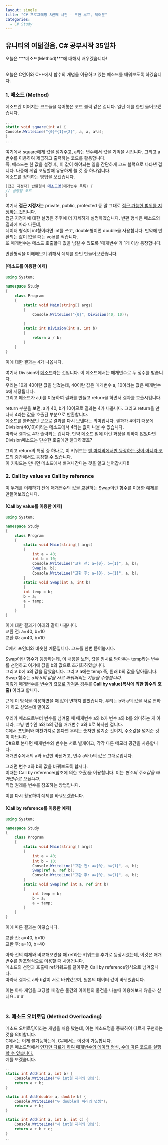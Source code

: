 ```yaml
---
layout: single
title: "C# 프로그래밍 8번째 시간 - 무한 루프, 제어문"
categories:
  - C# Study
---
```


## 유니티의 여덟걸음, C# 공부시작 35일차

오늘은 ***메소드(Method)***에 대해서 배우겠습니다! <br><br>

오늘은 C언어와 C++에서 함수의 개념을 이용하고 있는 메소드를 배워보도록 하겠습니다. <br>

### 1. 메소드 (Method)
메소드란 이어지는 코드들을 묶어놓은 코드 블럭 같은 겁니다. 일단 예를 한번 들어보겠습니다. <br>

```c#
...
static void square(int a) {
Console.WriteLine("{0}*{1}={2}", a, a, a*a);
}
...
```
여기에서 square에게 값을 넘겨주고, a라는 변수에서 값을 기억을 시킵니다. 그리고 a 변수를 이용하여 제곱하고 출력하는 코드를 활용합니다. <br>
즉, 메소드는 한 값을 설정 후, 이 값이 해야되는 일을 간단하게 코드 블럭으로 나타낸 겁니다. 나중에 게임 코딩할때 유용하게 쓸 것 중 하나입니다. <br>
메소드를 정의하는 방법을 보겠습니다. <br>

```c#
[접근 지정자] 반환형식 메소드명(매개변수 목록) {
// 실행될 코드
}
```

여기서 **접근 지정자**는 private, public, protected 등 말 그대로 <U>접근 가능한 범위를 지정하는 것</U>입니다. <br>
접근 지정자에 대한 설명은 추후에 더 자세하게 설명하겠습니다. 반환 형식은 메소드의 결과에 따라 다른데, <br>
데이터 형식이 int형이라면 int를 쓰고, double형이면 double을 사용합니다. 만약에 반환되는 값이 없을 때는 void를 적습니다. <br>
또 매개변수는 메소드 호출할때 값을 넘길 수 있도록 '매개변수'가 1개 이상 등장합니다. <br>

반환형식을 이해해보기 위해서 예제를 한번 만들어보겠습니다. <br>

#### [메소드를 이용한 예제]
```c#
using System;

namespace Study
{
	class Program
	{
		static void Main(string[] args)
		{
			Console.WriteLine("{0}", Division(40, 10));
			
		}
		static int Division(int a, int b)
		{
			return a / b;
		}
	}
}
```
이에 대한 결과는 4가 나옵니다. <br>

여기서 Division이 <U>메소드</U>라는 것입니다. 이 메소드에서는 매개변수로 두 정수를 받습니다. <br>
우리는 10과 40이란 값을 넘겼는데, 40이란 값은 매개변수 a, 10이라는 값은 매개변수 b에 저장됩니다. <br>
그리고 메소드가 a,b를 이용하여 결과를 만들고 return을 하면서 결과를 호출시킵니다. <br>

return 부분을 보면, a가 40, b가 10이므로 결과는 4가 나옵니다. 그리고 return을 만나서 4라는 값을 호출된 부분으로 반환합니다. <br>
메소드를 불러냈던 곳으로 결과를 다시 보낸다는 의미입니다. 결과가 4이기 때문에 Division(40,10)이라는 메소드에서 4라는 값이 나올 수 있습니다. <br>
따라서 결과로 4가 출력되는 겁니다. 만약 메소드 밑에 이런 과정을 취하지 않았다면 Division메소드는 단순한 호출에만 불과하겠죠? <br>

그리고 return의 특징 중 하나로, 이 키워드는 <U>맨 마지막에서만 등장하는 것이 아니라 코드의 중간에서도 등장할 수 있습니다.</U> <br>
이 키워드는 만나면 메소드에서 빠져나간다는 것을 알고 넘어갑시다!! <br>


### 2. Call by value vs Call by reference
이 두개를 이해하기 전에 매개변수의 값을 교환하는 Swap이란 함수를 이용한 예제를 만들어보겠습니다. <br>

#### [Call by value를 이용한 예제]
```c#
using System;

namespace Study
{
	class Program
	{
		static void Main(string[] args)
		{
			int a = 40;
			int b = 10;
			Console.WriteLine("교환 전: a={0}, b={1}", a, b);
			Swap(a, b);
			Console.WriteLine("교환 후: a={0}, b={1}", a, b);
		}
		static void Swap(int a, int b)
		{
		int temp = b;
		b = a;
		a = temp;
		}
	}
}
```

이에 대한 결과가 아래와 같이 나옵니다. <br>
교환 전: a=40, b=10 <br>
교환 후: a=40, b=10 <br>

C에서 포인터와 비슷한 예문입니다. 코드를 한번 뜯어봅시다. <br>

Swap이란 함수가 등장하는데, 이 내용을 보면, 값을 임시로 담아두는 temp라는 변수를 선언하고 여기에 값을 b의 값으로 초기화하였습니다. <br>
그리고 b에 a의 값을 담았습니다. 그리고 a에는 temp 즉, 원래 b의 값을 담아둡니다. Swap 함수는 *a와 b의 값을 서로 바꿔버리는 기능을 수행합니다.* <br>
<U>이렇게 매개변수를 변수의 값으로 가져온 경우</U>를 **Call by value(복사에 의한 함수의 호출)** 이라고 합니다. <br>

근데 이 방식을 이용하였을 때 값이 변하지 않았습니다. 우리는 b와 a의 값을 서로 변하게 하고 싶었는데 말이죠 <br>

우리가 메소드로부터 변수를 넘겨줄 때 매개변수 a와 b가 변수 a와 b를 의미하는 게 아니라, 그냥 변수인 a와 b의 값을 매개변수 a와 b로 복사한 겁니다. <br>
C에서 포인터와 마찬가지로 본다면 우리는 숫자만 넘겨준 것이지, 주소값을 넘겨준 것이 아닙니다. <br>
C#으로 본다면 매개변수와 변수는 서로 별개이고, 각각 다른 메모리 공간을 사용합니다. <br>
매개변수에서의 a와 b값만 바뀐거고, 변수 a와 b의 값은 그대로입니다. <br>

그러면 변수 a와 b의 값을 바꿔보도록 합시다. <br>
이때는 Call by reference(참조에 의한 호출)을 이용합니다. 이는 *변수의 주소값을 매개변수로 보냅니다.* <br>
직접 원래를 변수를 참조하는 방법입니다. <br>


이를 다시 활용하여 예제를 바꿔보겠습니다. <br>

#### [Call by reference를 이용한 예제]
```c#
using System;

namespace Study
{
	class Program
	{
		static void Main(string[] args)
		{
			int a = 40;
			int b = 10;
			Console.WriteLine("교환 전: a={0}, b={1}", a, b);
			Swap(ref a, ref b);
			Console.WriteLine("교환 후: a={0}, b={1}", a, b);
		}
		static void Swap(ref int a, ref int b)
		{
			int temp = b;
			b = a;
			a = temp;
		}
	}
}
```
이에 따른 결과는 이렇습니다. <br>

교환 전: a=40, b=10 <br>
교환 후: a=10, b=40 <br>

아까 전의 예제와 비교해보았을 때 ref라는 키워드를 추가로 등장시켰는데, 이것은 매개변수를 참조형식으로 이용할 때 사용됩니다. <br>
메소드의 선언과 호출때 ref키워드를 달아주면 Call by reference형식으로 넘겨줍니다. <br>
따라서 결과로 a와 b값이 서로 바뀌었으며, 원본의 데이터 값이 바뀌었습니다. <br>

이는 아마 게임을 코딩할 때 같은 물건의 아이템의 물건을 나눌때 이용해보지 않을까 싶네요..ㅎㅎ <br> <br>


### 3. 메소드 오버로딩 (Method Overloading)

메소드 오버로딩이라는 개념을 처음 봤는데, 이는 메소드명을 중복하여 다르게 구현하는 것을 의미합니다. <br> 
C에서는 이게 불가능하는데, C#에서는 이것이 가능합니다. <br>
같은 메소드명에서 <U>인자만 다르게 하여 매개변수의 데이터 형식, 수에 따른 코드를 실행할 수 있습니다.</U> <br>
예를 보겠습니다. <br>

```c#
..
static int Add(int a, int b) {
	Console.WriteLine("두 int형 끼리의 덧셈");
	return a + b;
}

static int Add(double a, double b) {
	Console.WriteLine("두 double형 끼리의 덧셈");
	return a + b;
}

static int Add(int a, int b, int c) {
	Console.WriteLine("세 int형 끼리의 덧셈");
	return a + b + c;
}
..
```

